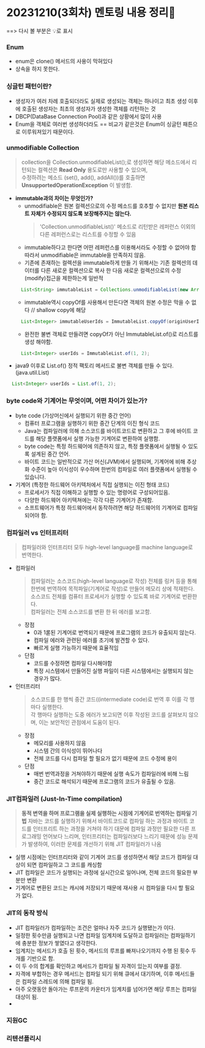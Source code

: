 # 20231210(3회차) 멘토링 내용 정리📒
==> 다시 볼 부분은 💡로 표시

### Enum 
* enum은 clone() 메서드의 사용이 막혀있다
* 상속을 하지 못한다.

### 싱글턴 패턴이란?
* 생성자가 여러 차례 호출되더라도 실제로 생성되는 객체는 하나이고 최초 생성 이후에 호출된 생성자는 최초의 생성자가 생성한 객체를 리턴하는 것
* DBCP(DataBase Connection Pool)과 같은 상황에서 많이 사용
* Enum을 객체로 여러번 생성하더라도 == 비교가 같은것은 Enum이 싱글턴 패튼으로 이루워져있기 때문이다.

### unmodifiable Collection
> collection을 Collection.unmodifiableList();로 생성하면 해당 메소드에서 리턴되는 컬렉션은 **Read Only** 용도로만 사용할 수 있으며,    
> 수정하려는 메소드 (set(), add(), addAll())를 호출하면 **UnsupportedOperationException** 이 발생함.
* **immutable과의 차이는 무엇인가?**
  * unmodifiable은 원본 컬렉션으로의 수정 메소드를 호추할 수 없지만 **원본 리스트 자체가 수정되지 않도록 보장해주지는 않는다.**
    > 'Collection.unmodifiableList()' 메소드로 리턴받은 레퍼런스 이외의 다른 레퍼런스로는 리스트를 수정할 수 있음
  * immutable하다고 한다면 어떤 레퍼런스를 이용해서라도 수정할 수 없어야 함 따라서 unmodifiable은 immutable을 만족하지 않음.
  * 기존에 존재하는 컬렉션을 immutable하게 만들 기 위해서는 기존 컬렉션의 데이터를 다른 새로운 컬렉션으로 복사 한 다음 새로운 컬렉션으로의 수정(modify)접근을 제한하는게 일반적
  ```java
    List<String> immutableList = Collections.unmodifiableList(new ArrayList<String>(list));  // 기존 객체를 바로 넣으면 shallow copy에 해당하여 복제 객체에도 영향을 미치므로
  ```
  * immutable역시 copyOf를 사용해서 만든다면 객체의 원본 수정은 막을 수 없다 // shallow copy에 해당
  ```java
    List<Integer> immutableUserIds = ImmutableList.copyOf(originUserIds);
  ```
  * 완전한 불변 객체로 만들려면 copyOf가 아닌 ImmutableList.of()로 리스트를 생성 해야함.
  ```java
    List<Integer> userIds = ImmutableList.of(1, 2);
  ```
* java9 이후로 List.of() 정적 팩토리 메서드로 불변 객체를 만들 수 있다.(java.util.List)
```java
  List<Integer> userIds = List.of(1, 2);
```

### byte code와 기계어는 무엇이며, 어떤 차이가 있는가?
* byte code (가상머신에서 실행되기 위한 중간 언어) 
  * 컴퓨터 프로그램을 실행하기 위한 중간 단계의 이진 형식 코드      
  * Java는 컴파일러에 의해 소스코드를 바이트코드로 변환하고 그 후에 바이트 코드를 해당 플랫폼에서 실행 가능한 기계어로 변환하여 실행함.
  * byte code는 특정 하드웨어에 의존하지 않고, 특정 플랫폼에서 실행될 수 있도록 설계된 중간 언어.
  * 바이트 코드는 일반적으로 가산 머신(JVM)에서 실행되며, 기계어에 비해 추상화 수준이 높아 이식성이 우수하며 한번의 컴파일로 여러 플랫폼에서 실행될 수 있습니다.
* 기계어 (특정한 하드웨어 아키텍처에서 직접 실행되는 이진 형태 코드)
  * 프로세서가 직접 이해하고 실행할 수 있는 명령어로 구성되어있음.
  * 다양한 하드웨어 아키텍쳐에는 각각 다른 기계어가 존재함.
  * 소프트웨어가 특정 하드웨어에서 동작하려면 해당 하드웨어의 기계어로 컴파일 되어야 함.

### 컴파일러 vs 인터프리터 
> 컴파일러와 인터프리터 모두 high-level language를 machine language로 번역한다.      
* 컴파일러
  > 컴파일러는 소스코드(high-level language로 작성) 전체를 링커 등을 통해 한번에 번역하여 목적파일(기계어로 작성)로 만들어 메모리 상에 적재한다.       
  > 소스코드 전체를 컴퓨터 프로세서가 실행할 수 있도록 바로 기계어로 번환한다.       
  > 컴파일러는 전체 소스코드를 변환 한 뒤 에러를 보고함.   
  * 장점
    * 0과 1롣된 기계어로 번역되기 때문에 프로그램의 코드가 유출되지 않는다.
    * 컴파일 에러와 관련된 에러를 초기에 발견할 수 있다.
    * 빠르게 실행 가능하기 때문에 효율적임
  * 단점
    * 코드를 수정하면 컴파일 다시해야함
    * 특정 시스템에서 만들어진 실행 파일이 다른 시스템에서는 실행되지 않는 경우가 많다.
* 인터프리터
  > 소스코드를 한 행씩 중간 코드((intermediate code)로 번역 후 이를 각 행마다 실행한다.       
  > 각 행마다 실행하는 도중 에러가 보고되면 이후 작성된 코드를 살펴보지 않으며, 이는 보안적인 관점에서 도움이 된다.
  * 장점
    * 메모리를 사용하지 않음
    * 시스템 간의 이식성이 뛰어나다
    * 전체 코드를 다시 컴파일 할 필요가 없기 때문에 코드 수정에 용이
  * 단점
    * 매번 번역과정을 거쳐야하기 때문에 실행 속도가 컴파일러에 비해 느림
    * 중간 코드로 해석되기 때문에 프로그램의 코드가 유출될 수 있음. 
    

### JIT컴파일러 (Just-In-Time compilation) 
> **동적 변역을 하며 프로그램을 실제 실행하는 시점에 기계어로 번역하는 컴파일 기법**
> 자바는 코드를 실행하기 위해서 바이트코드로 컴파일 하는 과정과 바이트 코드를 인터프리트 하는 과정을 거쳐야 하기 대문에 컴파일 과정만 필요한
> 다른 프로그래밍 언어보다 느리며, 인터프리터는 컴파일러보다 느리기 때문에 성능 문제가 발생하여, 이러한 문제를 개선하기 위해 JIT 컴파일러가 나옴
* 실행 시점에는 인터프리터와 같이 기계어 코드를 생성하면서 해당 코드가 컴파일 대상이 되면 컴파일하고 그 코드를 캐싱함
* JIT 컴파일은 코드가 실행되는 과정에 실시간으로 일어나며, 전체 코드의 필요한 부분만 변환
* 기계어로 변환된 코드는 캐시에 저장되기 때문에 재사용 시 컴파일을 다시 할 필요가 없다.

### JIT의 동작 방식
* JIT 컴파일러가 컴파일하는 조건은 얼마나 자주 코드가 실행됐는가 이다.
* 일정한 횟수만큼 실행되고 나면 컴파일 임계치에 도달하고 컴파일러는 컴파일하기에 충분한 정보가 쌓였다고 생각한다.
* 임계치는 메서드가 호출 된 횟수, 메서드의 루프를 빠져나오기까지 수행 된 횟수 두 개를 기반으로 함.
* 이 두 수의 합계를 확인하고 메서드가 컴파일 될 자격이 있는지 여부를 결정.
* 자격에 부합하는 경우 메서드는 컴파일 되기 위해 큐에서 대기하며, 이후 메서드들은 컴파일 스레드에 의해 컴파일 됨.
* 아주 오랫동안 돌아가는 루프문의 카운터가 임계치를 넘어가면 해당 루프는 컴파일 대상이 됨.
* 

### 지원GC

### 리텐션폴리시
